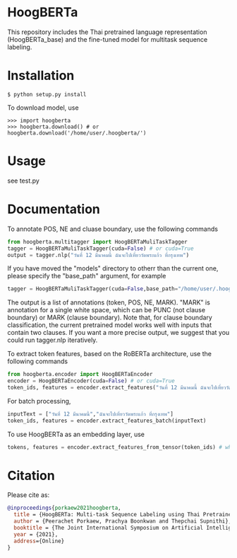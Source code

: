 # HoogBERTa

This repository includes the Thai pretrained language representation (HoogBERTa_base) and the fine-tuned model for multitask sequence labeling.

# Installation

```
$ python setup.py install
```

To download model, use

```
>>> import hoogberta
>>> hoogberta.download() # or hoogberta.download('/home/user/.hoogberta/')
```

# Usage

see test.py


# Documentation

To annotate POS, NE and cluase boundary, use the following commands

```python
from hoogberta.multitagger import HoogBERTaMuliTaskTagger
tagger = HoogBERTaMuliTaskTagger(cuda=False) # or cuda=True
output = tagger.nlp("วันที่ 12 มีนาคมนี้ ฉันจะไปเที่ยววัดพระแก้ว ที่กรุงเทพ")
```

If you have moved the "models" directory to otherr than the current one, please specify the "base_path" argument, for example

```python
tagger = HoogBERTaMuliTaskTagger(cuda=False,base_path="/home/user/.hoogberta/" ) 
```

The output is a list of annotations (token, POS, NE, MARK). "MARK" is annotation for a single white space, which can be PUNC (not clause boundary) or MARK (clause boundary). Note that, for clause boundary classification, the current pretrained model works well with inputs that contain two clauses. If you want a more precise output, we suggest that you could run tagger.nlp iteratively.

To extract token features, based on the RoBERTa architecture, use the following commands

```python
from hoogberta.encoder import HoogBERTaEncoder
encoder = HoogBERTaEncoder(cuda=False) # or cuda=True
token_ids, features = encoder.extract_features("วันที่ 12 มีนาคมนี้ ฉันจะไปเที่ยววัดพระแก้ว ที่กรุงเทพ")
```

For batch processing,

```python
inputText = ["วันที่ 12 มีนาคมนี้","ฉันจะไปเที่ยววัดพระแก้ว ที่กรุงเทพ"]
token_ids, features = encoder.extract_features_batch(inputText)
```

To use HoogBERTa as an embedding layer, use

```python
tokens, features = encoder.extract_features_from_tensor(token_ids) # where token_ids is a tensor with type "long".
```

# Citation

Please cite as:

``` bibtex
@inproceedings{porkaew2021hoogberta,
  title = {HoogBERTa: Multi-task Sequence Labeling using Thai Pretrained Language Representation},
  author = {Peerachet Porkaew, Prachya Boonkwan and Thepchai Supnithi},
  booktitle = {The Joint International Symposium on Artificial Intelligence and Natural Language Processing (iSAI-NLP 2021)},
  year = {2021},
  address={Online}
}
```